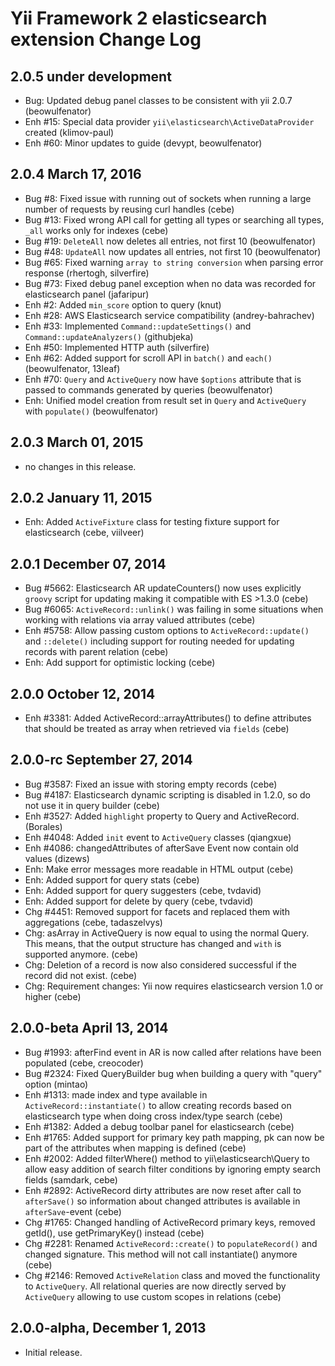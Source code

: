 Yii Framework 2 elasticsearch extension Change Log
==================================================

2.0.5 under development
-----------------------

- Bug: Updated debug panel classes to be consistent with yii 2.0.7 (beowulfenator)
- Enh #15: Special data provider `yii\elasticsearch\ActiveDataProvider` created (klimov-paul)
- Enh #60: Minor updates to guide (devypt, beowulfenator)


2.0.4 March 17, 2016
--------------------

- Bug #8: Fixed issue with running out of sockets when running a large number of requests by reusing curl handles (cebe)
- Bug #13: Fixed wrong API call for getting all types or searching all types, `_all` works only for indexes (cebe)
- Bug #19: `DeleteAll` now deletes all entries, not first 10 (beowulfenator)
- Bug #48: `UpdateAll` now updates all entries, not first 10 (beowulfenator)
- Bug #65: Fixed warning `array to string conversion` when parsing error response (rhertogh, silverfire)
- Bug #73: Fixed debug panel exception when no data was recorded for elasticsearch panel (jafaripur)
- Enh #2: Added `min_score` option to query (knut)
- Enh #28: AWS Elasticsearch service compatibility (andrey-bahrachev)
- Enh #33: Implemented `Command::updateSettings()` and `Command::updateAnalyzers()` (githubjeka)
- Enh #50: Implemented HTTP auth (silverfire)
- Enh #62: Added support for scroll API in `batch()` and `each()` (beowulfenator, 13leaf)
- Enh #70: `Query` and `ActiveQuery` now have `$options` attribute that is passed to commands generated by queries (beowulfenator)
- Enh: Unified model creation from result set in `Query` and `ActiveQuery` with `populate()` (beowulfenator)


2.0.3 March 01, 2015
--------------------

- no changes in this release.


2.0.2 January 11, 2015
----------------------

- Enh: Added `ActiveFixture` class for testing fixture support for elasticsearch (cebe, viilveer)


2.0.1 December 07, 2014
-----------------------

- Bug #5662: Elasticsearch AR updateCounters() now uses explicitly `groovy` script for updating making it compatible with ES >1.3.0 (cebe)
- Bug #6065: `ActiveRecord::unlink()` was failing in some situations when working with relations via array valued attributes (cebe)
- Enh #5758: Allow passing custom options to `ActiveRecord::update()` and `::delete()` including support for routing needed for updating records with parent relation (cebe)
- Enh: Add support for optimistic locking (cebe)


2.0.0 October 12, 2014
----------------------

- Enh #3381: Added ActiveRecord::arrayAttributes() to define attributes that should be treated as array when retrieved via `fields` (cebe)


2.0.0-rc September 27, 2014
---------------------------

- Bug #3587: Fixed an issue with storing empty records (cebe)
- Bug #4187: Elasticsearch dynamic scripting is disabled in 1.2.0, so do not use it in query builder (cebe)
- Enh #3527: Added `highlight` property to Query and ActiveRecord. (Borales)
- Enh #4048: Added `init` event to `ActiveQuery` classes (qiangxue)
- Enh #4086: changedAttributes of afterSave Event now contain old values (dizews)
- Enh: Make error messages more readable in HTML output (cebe)
- Enh: Added support for query stats (cebe)
- Enh: Added support for query suggesters (cebe, tvdavid)
- Enh: Added support for delete by query (cebe, tvdavid)
- Chg #4451: Removed support for facets and replaced them with aggregations (cebe, tadaszelvys)
- Chg: asArray in ActiveQuery is now equal to using the normal Query. This means, that the output structure has changed and `with` is supported anymore. (cebe)
- Chg: Deletion of a record is now also considered successful if the record did not exist. (cebe)
- Chg: Requirement changes: Yii now requires elasticsearch version 1.0 or higher (cebe)


2.0.0-beta April 13, 2014
-------------------------

- Bug #1993: afterFind event in AR is now called after relations have been populated (cebe, creocoder)
- Bug #2324: Fixed QueryBuilder bug when building a query with "query" option (mintao)
- Enh #1313: made index and type available in `ActiveRecord::instantiate()` to allow creating records based on elasticsearch type when doing cross index/type search (cebe)
- Enh #1382: Added a debug toolbar panel for elasticsearch (cebe)
- Enh #1765: Added support for primary key path mapping, pk can now be part of the attributes when mapping is defined (cebe)
- Enh #2002: Added filterWhere() method to yii\elasticsearch\Query to allow easy addition of search filter conditions by ignoring empty search fields (samdark, cebe)
- Enh #2892: ActiveRecord dirty attributes are now reset after call to `afterSave()` so information about changed attributes is available in `afterSave`-event (cebe)
- Chg #1765: Changed handling of ActiveRecord primary keys, removed getId(), use getPrimaryKey() instead (cebe)
- Chg #2281: Renamed `ActiveRecord::create()` to `populateRecord()` and changed signature. This method will not call instantiate() anymore (cebe)
- Chg #2146: Removed `ActiveRelation` class and moved the functionality to `ActiveQuery`.
             All relational queries are now directly served by `ActiveQuery` allowing to use
             custom scopes in relations (cebe)


2.0.0-alpha, December 1, 2013
-----------------------------

- Initial release.

